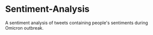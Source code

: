# Sentiment-Analysis
A sentiment analysis of tweets containing people's sentiments during Omicron outbreak.
